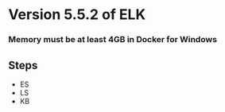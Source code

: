 # Version 5.5.2 of ELK

### Memory must be at least 4GB in Docker for Windows

## Steps

- ES
- LS
- KB